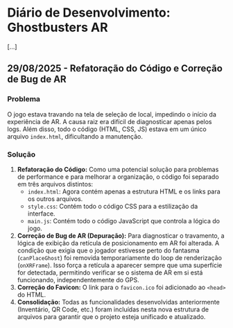 # Diário de Desenvolvimento: Ghostbusters AR

[...]

## 29/08/2025 - Refatoração do Código e Correção de Bug de AR

### Problema
O jogo estava travando na tela de seleção de local, impedindo o início da experiência de AR. A causa raiz era difícil de diagnosticar apenas pelos logs. Além disso, todo o código (HTML, CSS, JS) estava em um único arquivo `index.html`, dificultando a manutenção.

### Solução
1.  **Refatoração do Código:** Como uma potencial solução para problemas de performance e para melhorar a organização, o código foi separado em três arquivos distintos:
    - `index.html`: Agora contém apenas a estrutura HTML e os links para os outros arquivos.
    - `style.css`: Contém todo o código CSS para a estilização da interface.
    - `main.js`: Contém todo o código JavaScript que controla a lógica do jogo.
2.  **Correção de Bug de AR (Depuração):** Para diagnosticar o travamento, a lógica de exibição da retícula de posicionamento em AR foi alterada. A condição que exigia que o jogador estivesse perto do fantasma (`canPlaceGhost`) foi removida temporariamente do loop de renderização (`onXRFrame`). Isso força a retícula a aparecer sempre que uma superfície for detectada, permitindo verificar se o sistema de AR em si está funcionando, independentemente do GPS.
3.  **Correção do Favicon:** O link para o `favicon.ico` foi adicionado ao `<head>` do HTML.
4.  **Consolidação:** Todas as funcionalidades desenvolvidas anteriormente (Inventário, QR Code, etc.) foram incluídas nesta nova estrutura de arquivos para garantir que o projeto esteja unificado e atualizado.